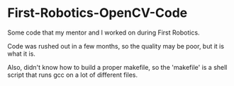# First-Robotics-OpenCV-Code
Some code that my mentor and I worked on during First Robotics.

Code was rushed out in a few months, so the quality may be poor,
but it is what it is.

Also, didn't know how to build a proper makefile, so the 'makefile'
is a shell script that runs gcc on a lot of different files.
